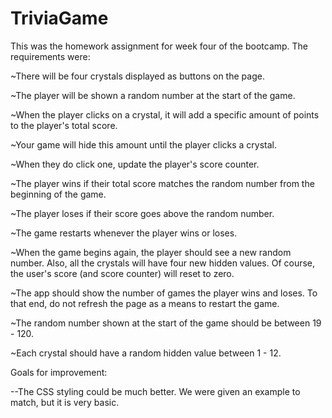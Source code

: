 # TriviaGame

This was the homework assignment for week four of the bootcamp.  The requirements were:


~There will be four crystals displayed as buttons on the page.

~The player will be shown a random number at the start of the game.

~When the player clicks on a crystal, it will add a specific amount of points to the player's total score. 

~Your game will hide this amount until the player clicks a crystal.

~When they do click one, update the player's score counter.

~The player wins if their total score matches the random number from the beginning of the game.

~The player loses if their score goes above the random number.

~The game restarts whenever the player wins or loses.

~When the game begins again, the player should see a new random number. Also, all the crystals will have four new hidden values. Of course, the user's score (and score counter) will reset to zero.

~The app should show the number of games the player wins and loses. To that end, do not refresh the page as a means to restart the game.

~The random number shown at the start of the game should be between 19 - 120.

~Each crystal should have a random hidden value between 1 - 12.

Goals for improvement:

--The CSS styling could be much better.  We were given an example to match, but it is very basic.
